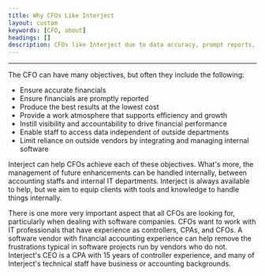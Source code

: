 ```yaml
---
title: Why CFOs Like Interject
layout: custom
keywords: [CFO, about]
headings: []
description: CFOs like Interject due to data accuracy, prompt reports, visibility among other beneficial reasons.
---
```

* * *

The CFO can have many objectives, but often they include the following:

 * Ensure accurate financials
 * Ensure financials are promptly reported
 * Produce the best results at the lowest cost
 * Provide a work atmosphere that supports efficiency and growth
 * Instill visibility and accountability to drive financial performance
 * Enable staff to access data independent of outside departments
 * Limit reliance on outside vendors by integrating and managing internal software

Interject can help CFOs achieve each of these objectives. What's more, the management of future enhancements can be handled internally, between accounting staffs and internal IT departments. Interject is always available to help, but we aim to equip clients with tools and knowledge to handle things internally.

There is one more very important aspect that all CFOs are looking for, particularly when dealing with software companies. CFOs want to work with IT professionals that have experience as controllers, CPAs, and CFOs. A software vendor with financial accounting experience can help remove the frustrations typical in software projects run by vendors who do not. Interject's CEO is a CPA with 15 years of controller experience, and many of Interject's technical staff have business or accounting backgrounds.

